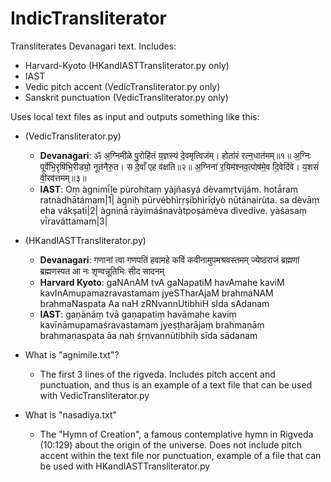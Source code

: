 # IndicTransliterator

Transliterates Devanagari text.
Includes:
- Harvard-Kyoto (HKandIASTTransliterator.py only)
- IAST
- Vedic pitch accent (VedicTransliterator.py only)
- Sanskrit punctuation (VedicTransliterator.py only)


Uses local text files as input and outputs something like this:
- (VedicTransliterator.py)
  - **Devanagari**: ॐ अ॒ग्निमी॑ळे पु॒रोहि॑तं य॒ज्ञस्य॑ दे॒वमृत्विज॑म्। होता॑रं रत्न॒धात॑मम्॥१॥ 
अ॒ग्निः पूर्वे॑भि॒रृषि॑भि॒रीड्यो॒ नूत॑नैरु॒त। स दे॒वाँ एह व॑क्षति॥२॥ 
अ॒ग्निना॑ र॒यिम॑श्नव॒त्पोष॑मे॒व दि॒वेदि॑वे। य॒शसं॑ वी॒रव॑त्तमम्॥३॥ 
  - **IAST**: Oṃ àgnimī́ḻe pùrohítaṃ yàjñasyá dèvamṛtvijám. hotā́raṃ ratnàdhātámam|1| 
àgniḥ pūrvébhìrṛṣíbhìrīḍyò nūtánairùta. sa dèvāṃ eha vákṣati|2| 
àgninā́ ràyimáśnavàtpoṣámèva dìvedíve. yàśasaṃ vī̀raváttamam|3| 

- (HKandIASTTransliterator.py)
  - **Devanagari**: गणानां त्वा गणपतिं हवामहे 
कविं कवीनामुपमश्रवस्तमम् 
ज्येष्ठराजं ब्रह्मणां ब्रह्मणस्पत 
आ नः शृण्वन्नूतिभिः सीद सादनम् 
  - **Harvard Kyoto**: gaNAnAM tvA gaNapatiM havAmahe 
kaviM kavInAmupamazravastamam 
jyeSTharAjaM brahmaNAM brahmaNaspata 
Aa naH zRNvannUtibhiH sIda sAdanam 
  - **IAST**: gaṇānāṃ tvā gaṇapatiṃ havāmahe 
kaviṃ kavīnāmupamaśravastamam 
jyeṣṭharājaṃ brahmaṇāṃ brahmaṇaspata 
āa naḥ śṛṇvannūtibhiḥ sīda sādanam 

- What is "agnimile.txt"?
  - The first 3 lines of the rigveda. Includes pitch accent and punctuation, and thus is an example of a text file that can be used with VedicTransliterator.py

- What is "nasadiya.txt"
  - The "Hymn of Creation", a famous contemplative hymn in Rigveda (10:129) about the origin of the universe. Does not include pitch accent within the text file nor punctuation, example of a file that can be used with HKandIASTTransliterator.py
  
